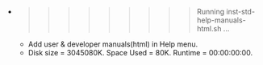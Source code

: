 * >>>>>>>>> Running inst-std-help-manuals-html.sh ...
  * Add user & developer manuals(html) in Help menu.
  * Disk size = 3045080K. Space Used = 80K. Runtime = 00:00:00:00.
